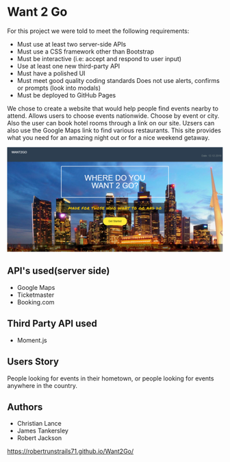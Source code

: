 # Want 2 Go


For this project we were told to meet the following requirements:

- Must use at least two server-side APIs
- Must use a CSS framework other than Bootstrap
- Must be interactive (i.e: accept and respond to user input)
- Use at least one new third-party API
- Must have a polished UI
- Must meet good quality coding standards
  Does not use alerts, confirms or prompts (look into modals)
- Must be deployed to GitHub Pages

We chose to create a website that would help people find events nearby to attend. 
Allows users to choose events nationwide.
Choose by event or city. Also the user can book hotel rooms through a link on our site. Uzsers can also use the Google Maps link to find various restaurants. This site provides what you need for an amazing night out or for a nice weekend getaway.

![Want2GoDemo](/assets/Capture.PNG)

## API's used(server side)

- Google Maps
- Ticketmaster
- Booking.com

## Third Party API used

- Moment.js

## Users Story

People looking for events in their hometown, or people looking for events anywhere in the country.


## Authors

- Christian Lance
- James Tankersley
- Robert Jackson


https://robertrunstrails71.github.io/Want2Go/


